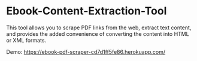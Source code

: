 # Ebook-Content-Extraction-Tool
This tool allows you to scrape PDF links from the web, extract text content, and provides the added convenience of converting the content into HTML or XML formats.

Demo: https://ebook-pdf-scraper-cd7d1ff5fe86.herokuapp.com/
